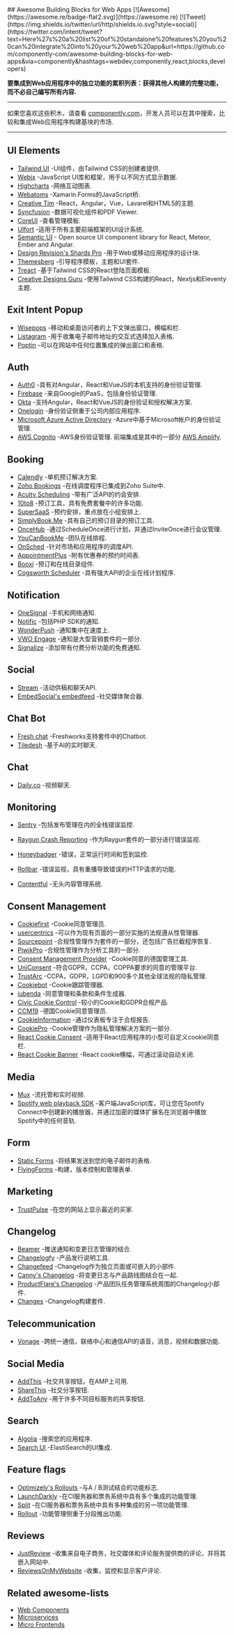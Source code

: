 <div class="github-widget" data-repo="componently-com/awesome-building-blocks-for-web-apps"></div>
<script async src="https://pagead2.googlesyndication.com/pagead/js/adsbygoogle.js"></script><ins class="adsbygoogle" style="display:block" data-ad-client="ca-pub-6890694312814945" data-ad-slot="5473692530" data-ad-format="auto"  data-full-width-responsive="true"></ins>
## Awesome Building Blocks for Web Apps [![Awesome](https://awesome.re/badge-flat2.svg)](https://awesome.re) [![Tweet](https://img.shields.io/twitter/url/http/shields.io.svg?style=social)](https://twitter.com/intent/tweet?text=Here%27s%20a%20list%20of%20standalone%20features%20you%20can%20integrate%20into%20your%20web%20app&url=https://github.com/componently-com/awesome-building-blocks-for-web-apps&via=componently&hashtags=webdev,componently,react,blocks,developers)

**要集成到Web应用程序中的独立功能的累积列表：获得其他人构建的完整功能，而不必自己编写所有内容.**

<hr>

如果您喜欢这些积木，请查看 [componently.com](https://www.componently.com/?utm_source=github-awesome-components&utm_medium=referral&utm_campaign=awesome-list)，开发人员可以在其中搜索，比较和集成Web应用程序构建基块的市场.

<hr>

<!-- START doctoc generated TOC please keep comment here to allow auto update -->
<!-- DON'T EDIT THIS SECTION, INSTEAD RE-RUN doctoc TO UPDATE -->


<!-- END doctoc generated TOC please keep comment here to allow auto update -->

## UI Elements

- [Tailwind UI](https://tailwindui.com/) -UI组件，由Tailwind CSS的创建者提供.
- [Webix](https://webix.com/) -JavaScript UI库和框架，用于以不同方式显示数据.
- [Highcharts](https://www.highcharts.com/) -网络互动图表.
- [Webatoms](https://www.webatoms.in) -Xamarin.Forms的JavaScript桥.
- [Creative Tim](https://www.creative-tim.com/) -React，Angular，Vue，Lavarel和HTML5的主题.
- [Syncfusion](https://www.syncfusion.com/) -数据可视化组件和PDF Viewer.
- [CoreUI](https://coreui.io/pro/vue) -查看管理模板.
- [UIfort](https://uifort.com/) -适用于所有主要前端框架的UI设计系统.
- [Semantic UI](https://semantic-ui.com/) - Open source UI component library for React, Meteor, Ember and Angular.
- [Design Revision's Shards Pro](https://designrevision.com/downloads/shards-pro) -用于Web或移动应用程序的设计块.
- [Themesberg](https://themesberg.com) -引导程序模板，主题和UI套件.
- [Treact](https://treact.owaiskhan.me/) -基于Tailwind CSS的React登陆页面模板.
- [Creative Designs Guru](https://creativedesignsguru.com) -使用Tailwind CSS构建的React，Nextjs和Eleventy主题.

## Exit Intent Popup
- [Wisepops](https://wisepops.com/) -移动和桌面访问者的上下文弹出窗口，横幅和栏.
- [Listagram](https://www.listagram.com) -用于收集电子邮件地址的交互式选择加入表格.
- [Poptin](https://www.poptin.com) -可以在网站中任何位置集成的弹出窗口和表格.

## Auth
- [Auth0](https://auth0.com/) -具有对Angular，React和VueJS的本机支持的身份验证管理.
- [Firebase](https://firebase.google.com) -来自Google的PaaS，包括身份验证管理.
- [Okta](https://www.okta.com/) -支持Angular，React和VueJS的身份验证和授权解决方案.
- [Onelogin](https://www.onelogin.com/) -身份验证侧重于公司内部应用程序.
- [Microsoft Azure Active Directory](https://azure.microsoft.com/en-us/services/active-directory/#security) -Azure中基于Microsoft帐户的身份验证管理.
- [AWS Cognito](https://aws.amazon.com/cognito/)  -AWS身份验证管理. 前端集成是其中的一部分 [AWS Amplify](https://aws.amazon.com/de/amplify/).

## Booking
- [Calendly](https://calendly.com/) -单机预订解决方案.
- [Zoho Bookings](https://www.zoho.com/bookings/) -在线调度程序已集成到Zoho Suite中.
- [Acuity Scheduling](https://acuityscheduling.com/) -带有广泛API的约会安排.
- [10to8](https://10to8.com/) -预订工具，具有免费套餐中的许多功能.
- [SuperSaaS](https://www.supersaas.com/) -预约安排，重点放在小组安排上.
- [SimplyBook.Me](https://simplybook.me/) -具有自己的预订目录的预订工具.
- [OnceHub](https://www.oncehub.com/) -通过ScheduleOnce进行计划，并通过InviteOnce进行会议管理.
- [YouCanBookMe](https://youcanbook.me/) -团队在线排程.
- [OnSched](https://www.onsched.com/) -针对市场和应用程序的调度API.
- [AppointmentPlus](https://www.appointmentplus.com/) -附有优惠券的预约时间表.
- [Booxi](https://www.booxi.com/) -预订和在线目录组件.
- [Cogsworth Scheduler](https://get.cogsworth.com/) -具有强大API的企业在线计划程序.

## Notification
- [OneSignal](https://onesignal.com/) -手机和网络通知.
- [Notific](https://notific.io/) -包括PHP SDK的通知.
- [WonderPush](https://www.wonderpush.com/) -通知集中在速度上.
- [VWO Engage](https://vwo.com/engage/push-notifications/) -通知是大型营销套件的一部分.
- [Signalize](https://signalize.com/) -添加带有付费分析功能的免费通知.

## Social
- [Stream](https://getstream.io/) -活动供稿和聊天API.
- [EmbedSocial's embedfeed](https://embedsocial.com/products/embedfeed/) -社交媒体聚合器.

## Chat Bot
- [Fresh chat](https://www.freshworks.com/live-chat-software/) -Freshworks支持套件中的Chatbot.
- [Tiledesh](https://www.tiledesk.com/) -基于AI的实时聊天.

## Chat
- [Daily.co](https://www.daily.co/) -视频聊天.

## Monitoring
- [Sentry](https://sentry.io/) -包括发布管理在内的全栈错误监控.
- [Raygun Crash Reporting](https://raygun.com/platform/crash-reporting) -作为Raygun套件的一部分进行错误监视.
- [Honeybadger](https://www.honeybadger.io/) -错误，正常运行时间和签到监控.
- [Rollbar](https://rollbar.com/) -错误监视，具有重播导致错误的HTTP请求的功能.

- [Contentful](https://www.contentful.com) -无头内容管理系统.

## Consent Management
- [Cookiefirst](https://cookiefirst.com/) -Cookie同意管理员.
- [usercentrics](https://usercentrics.com/) -可以作为现有页面的一部分实施的法规遵从性管理器.
- [Sourcepoint](https://www.sourcepoint.com/) -合规性管理作为套件的一部分，还包括广告拦截程序恢复.
- [PiwikPro](https://piwik.pro/gdpr-consent-manager/) -合规性管理作为分析工具的一部分.
- [Consent Management Provider](https://www.consentmanager.de/) -Cookie同意的德国管理工具.
- [UniConsent](https://www.uniconsent.com/) -符合GDPR，CCPA，COPPA要求的同意的管理平台.
- [TrustArc](https://trustarc.com/) -CCPA，GDPR，LGPD和900多个其他全球法规的隐私管理.
- [Cookiebot](https://www.cookiebot.com/) -Cookie跟踪管理器.
- [iubenda](https://www.iubenda.com/) -同意管理和条款和条件生成器.
- [Civic Cookie Control](https://www.civicuk.com/cookie-control/) -较小的Cookie和GDPR合规产品.
- [CCM19](https://www.ccm19.de/) -德国Cookie同意管理员.
- [CookieInformation](https://cookieinformation.com/) -通过仪表板专注于合规报告.
- [CookiePro](https://www.cookiepro.com/) -Cookie管理作为隐私管理解决方案的一部分.
- [React Cookie Consent](https://github.com/Mastermindzh/react-cookie-consent) -适用于React应用程序的小型可自定义cookie同意栏.
- [React Cookie Banner](https://github.com/buildo/react-cookie-banner) -React cookie横幅，可通过滚动自动关闭.

## Media
- [Mux](https://mux.com/) -流托管和实时视频.
- [Spotify web playback SDK](https://developer.spotify.com/documentation/web-playback-sdk/) -客户端JavaScript库，可让您在Spotify Connect中创建新的播放器，并通过加密的媒体扩展名在浏览器中播放Spotify中的任何音轨.

## Form
- [Static Forms](https://www.staticforms.xyz/) -将结果发送到您的电子邮件的表格.
- [FlyingForms](https://flyingforms.io/?utm_source=github-awesome-components&utm_medium=referral&utm_campaign=awesome-list) -构建，版本控制和管理表单.

## Marketing
- [TrustPulse](https://trustpulse.com/) -在您的网站上显示最近的买家.

## Changelog
- [Beamer](https://www.getbeamer.com) -推送通知和变更日志管理的结合.
- [Changelogfy](https://changelogfy.com/) -产品发行说明工具.
- [Changefeed](https://changefeed.app/) -Changelog作为独立页面或可嵌入的小部件.
- [Canny's Changelog](https://canny.io/features/changelog) -将变更日志与产品路线图结合在一起.
- [ProductFlare's Changelog](https://www.productflare.com/changelog) -产品团队任务管理系统周围的Changelog小部件.
- [Changes](https://changes.blue) -Changelog构建套件.

## Telecommunication
- [Vonage](https://www.vonage.com/) -跨统一通信，联络中心和通信API的语音，消息，视频和数据功能.

## Social Media
- [AddThis](https://www.addthis.com/) -社交共享按钮，在AMP上可用.
- [ShareThis](https://sharethis.com/) -社交分享按钮.
- [AddToAny](https://www.addtoany.com/) -用于许多不同目标服务的共享按钮.

## Search
- [Algolia](https://www.algolia.com/) -搜索您的应用程序.
- [Search UI](https://github.com/elastic/search-ui) -ElastiSearch的UI集成.

## Feature flags
- [Optimizely's Rollouts](https://www.optimizely.com/rollouts) -与A / B测试结合的功能标志.
- [LaunchDarkly](https://launchdarkly.com/) -在CI服务器和票务系统中具有多个集成的功能管理.
- [Split](https://www.split.io/) -在CI服务器和票务系统中具有多种集成的另一项功能管理.
- [Rollout](https://rollout.io/) -功能管理侧重于分段推出功能.

## Reviews
- [JustReview](https://justreview.co/) -收集来自电子商务，社交媒体和评论服务提供商的评论，并将其嵌入网站中.
- [ReviewsOnMyWebsite](https://reviewsonmywebsite.com/) -收集，监控和显示客户评论.

## Related awesome-lists
- [Web Components](https://github.com/mateusortiz/webcomponents-the-right-way)
- [Microservices](https://github.com/mfornos/awesome-microservices)
- [Micro Frontends](https://github.com/ChristianUlbrich/awesome-microfrontends)
